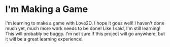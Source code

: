 # I'm Making a Game
I'm learning to make a game with Love2D. I hope it goes well!
I haven't done much yet, much more work needs to be done!
Like I said, I'm still learning! This will probably be buggy. I'm not sure if this project will go anywhere, but it will be a great learning experience!
